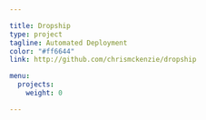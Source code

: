 ```yaml
---

title: Dropship
type: project
tagline: Automated Deployment
color: "#ff6644"
link: http://github.com/chrismckenzie/dropship

menu:
  projects:
    weight: 0

---
```

